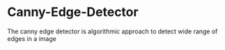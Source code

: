 # Canny-Edge-Detector
 The canny edge detector is algorithmic approach to detect wide range of edges in a image
